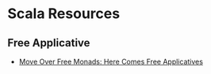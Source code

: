 # Scala Resources

## Free Applicative
- [Move Over Free Monads: Here Comes Free Applicatives](https://github.com/jdegoes/scalaworld-2015/blob/master/presentation.pdf)

